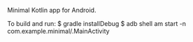Minimal Kotlin app for Android.

To build and run:
$ gradle installDebug
$ adb shell am start -n com.example.minimal/.MainActivity